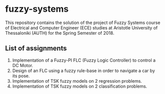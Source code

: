 # fuzzy-systems

This repository contains the solution of the project of Fuzzy Systems course of Electrical and Computer Engineer (ECE) studies at Aristotle University of Thessaloniki (AUTH) for the Spring Semester of 2018.

## List of assignments
1. Implementation of a Fuzzy-PI FLC (Fuzzy Logic Controller) to control a DC Motor.
2. Design of an FLC using a fuzzy rule-base in order to navigate a car by its pose.
3. Implementation of TSK fuzzy models on 2 regression problems.
4. Implementation of TSK fuzzy models on 2 classification problems.
